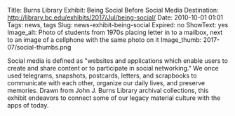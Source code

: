 Title: Burns Library Exhibit: Being Social Before Social Media
Destination: http://library.bc.edu/exhibits/2017/Jul/being-social/
Date: 2010-10-01 01:01 
Tags: news, tags 
Slug: news-exhibit-being-social
Expired: no
ShowText: yes
Image_alt: Photo of students from 1970s placing letter in to a mailbox, next to an image of a cellphone with the same photo on it
Image_thumb: 2017-07/social-thumbs.png

Social media is defined as "websites and applications which enable users to create and share content or to participate in social networking." We once used telegrams, snapshots, postcards, letters, and scrapbooks to communicate with each other, organize our daily lives, and preserve memories. Drawn from John J. Burns Library archival collections, this exhibit endeavors to connect some of our legacy material culture with the apps of today.